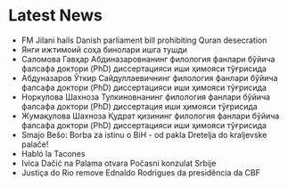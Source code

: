 # Latest News
-  FM Jilani hails Danish parliament bill prohibiting Quran desecration
-  Янги ижтимоий соҳа бинолари ишга тушди
-  Саломова Гавҳар Aбдиназаровнанинг филология фанлари бўйича фалсафа доктори (PhD) диссертацияси иши ҳимояси тўғрисида
-  Aбдуназаров Ўткир Сайдуллаевичнинг филология фанлари бўйича фалсафа доктори (PhD) диссертацияси иши ҳимояси тўғрисида
-  Норкулова Шахноза Тулкиновнанинг филология фанлари бўйича фалсафа доктори (PhD) диссертация иши ҳимояси тўғрисида
-  Жумақулова Шахноза Қудрат қизининг филология фанлари бўйича фалсафа доктори (PhD) диссертацияси иши ҳимояси тўғрисида
-  Smajo Bešo: Borba za istinu o BiH - od pakla Dretelja do kraljevske palače!
-  Habló la Tacones
-  Ivica Dačić na Palama otvara Počasni konzulat Srbije
-  Justiça do Rio remove Ednaldo Rodrigues da presidência da CBF
